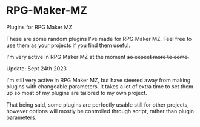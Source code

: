 # RPG-Maker-MZ
Plugins for RPG Maker MZ

These are some random plugins I've made for RPG Maker MZ. 
Feel free to use them as your projects if you find them useful. 


I'm very active in RPG Maker MZ at the moment ~~so expect more to come.~~

Update: Sept 24th 2023

I'm still very active in RPG Maker MZ, but have steered away from making plugins with changeable parameters.
It takes a lot of extra time to set them up so most of my plugins are tailored to my own project.

That being said, some plugins are perfectly usable still for other projects, however options will
mostly be controlled through script, rather than plugin parameters.
